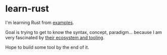 # learn-rust

I'm learning Rust from [examples](https://doc.rust-lang.org/rust-by-example/).

Goal is trying to get to know the syntax, concept, paradigm... because I am very fascinated by [their ecosystem and tooling](https://github.com/topics/rust).

Hope to build some tool by the end of it.
